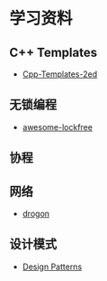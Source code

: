 # 学习资料

## C++ Templates

- [Cpp-Templates-2ed](https://github.com/downdemo/Cpp-Templates-2ed)

## 无锁编程

- [awesome-lockfree](https://github.com/rigtorp/awesome-lockfree)

## 协程

## 网络

- [drogon](https://github.com/drogonframework/drogon)

## 设计模式

- [Design Patterns](http://www.vincehuston.org/dp/)
